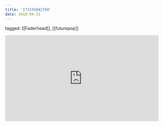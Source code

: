 ```yaml
---
title: '173155042769'
date: 2018-04-21
---
```

tagged: [[Faderhead]], [[futurepop]]
<iframe allow="accelerometer; autoplay; clipboard-write; encrypted-media; gyroscope; picture-in-picture" allowfullscreen="" frameborder="0" height="281" id="youtube_iframe" src="https://www.youtube.com/embed/Um5nVgw-NPU?feature=oembed&amp;enablejsapi=1&amp;origin=https://safe.txmblr.com&amp;wmode=opaque" width="500"></iframe>